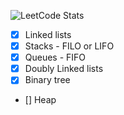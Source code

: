 ﻿![LeetCode Stats](https://leetcard.jacoblin.cool/khaykhun?theme=nord&font=Monda&ext=heatmap)

- [x] Linked lists
- [x] Stacks - FILO or LIFO
- [x] Queues - FIFO
- [x] Doubly Linked lists
- [x] Binary tree
- [] Heap
